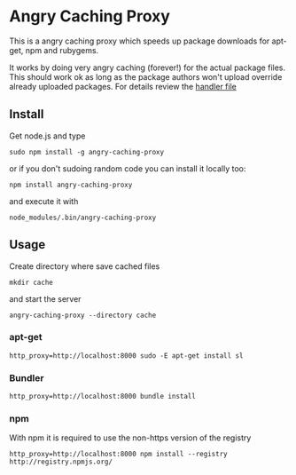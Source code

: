 # Angry Caching Proxy

This is a angry caching proxy which speeds up package downloads for apt-get,
npm and rubygems.

It works by doing very angry caching (forever!) for the actual package files.
This should work ok as long as the package authors won't upload override
already uploaded packages. For details review the [handler file](https://github.com/epeli/angry-caching-proxy/tree/master/handlers)


## Install

Get node.js and type

    sudo npm install -g angry-caching-proxy

or if you don't sudoing random code you can install it locally too:

    npm install angry-caching-proxy

and execute it with

    node_modules/.bin/angry-caching-proxy

## Usage

Create directory where save cached files

    mkdir cache

and start the server

    angry-caching-proxy --directory cache

### apt-get

    http_proxy=http://localhost:8000 sudo -E apt-get install sl

### Bundler

    http_proxy=http://localhost:8000 bundle install

### npm

With npm it is required to use the non-https version of the registry

    http_proxy=http://localhost:8000 npm install --registry http://registry.npmjs.org/


